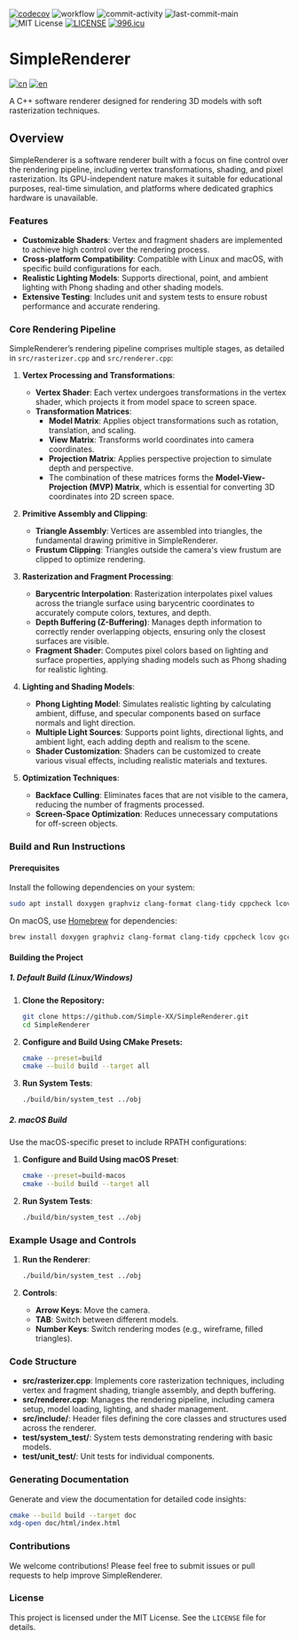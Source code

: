 [![codecov](https://codecov.io/gh/Simple-XX/SimpleRenderer/graph/badge.svg?token=J7NKK3SBNJ)](https://codecov.io/gh/Simple-XX/SimpleRenderer)
![workflow](https://github.com/Simple-XX/SimpleRenderer/actions/workflows/workflow.yml/badge.svg)
![commit-activity](https://img.shields.io/github/commit-activity/t/Simple-XX/SimpleRenderer)
![last-commit-main](https://img.shields.io/github/last-commit/Simple-XX/SimpleRenderer/main)
![MIT License](https://img.shields.io/github/license/mashape/apistatus.svg)
[![LICENSE](https://img.shields.io/badge/license-Anti%20996-blue.svg)](https://github.com/996icu/996.ICU/blob/master/LICENSE)
[![996.icu](https://img.shields.io/badge/link-996.icu-red.svg)](https://996.icu)

# SimpleRenderer

[![cn](https://img.shields.io/badge/language-cn-red.svg)](https://github.com/Simple-XX/SimpleRenderer/blob/main/README-cn.md)
[![en](https://img.shields.io/badge/language-en-blue.svg)]((https://github.com/Simple-XX/SimpleRenderer/blob/main/README.md))

A C++ software renderer designed for rendering 3D models with soft rasterization techniques. 
    
## Overview

SimpleRenderer is a software renderer built with a focus on fine control over the rendering pipeline, including vertex transformations, shading, and pixel rasterization. Its GPU-independent nature makes it suitable for educational purposes, real-time simulation, and platforms where dedicated graphics hardware is unavailable.

### Features

- **Customizable Shaders**: Vertex and fragment shaders are implemented to achieve high control over the rendering process.
- **Cross-platform Compatibility**: Compatible with Linux and macOS, with specific build configurations for each.
- **Realistic Lighting Models**: Supports directional, point, and ambient lighting with Phong shading and other shading models.
- **Extensive Testing**: Includes unit and system tests to ensure robust performance and accurate rendering.

### Core Rendering Pipeline

SimpleRenderer’s rendering pipeline comprises multiple stages, as detailed in `src/rasterizer.cpp` and `src/renderer.cpp`:

1. **Vertex Processing and Transformations**:
   - **Vertex Shader**: Each vertex undergoes transformations in the vertex shader, which projects it from model space to screen space.
   - **Transformation Matrices**:
     - **Model Matrix**: Applies object transformations such as rotation, translation, and scaling.
     - **View Matrix**: Transforms world coordinates into camera coordinates.
     - **Projection Matrix**: Applies perspective projection to simulate depth and perspective.
     - The combination of these matrices forms the **Model-View-Projection (MVP) Matrix**, which is essential for converting 3D coordinates into 2D screen space.

2. **Primitive Assembly and Clipping**:
   - **Triangle Assembly**: Vertices are assembled into triangles, the fundamental drawing primitive in SimpleRenderer.
   - **Frustum Clipping**: Triangles outside the camera's view frustum are clipped to optimize rendering.

3. **Rasterization and Fragment Processing**:
   - **Barycentric Interpolation**: Rasterization interpolates pixel values across the triangle surface using barycentric coordinates to accurately compute colors, textures, and depth.
   - **Depth Buffering (Z-Buffering)**: Manages depth information to correctly render overlapping objects, ensuring only the closest surfaces are visible.
   - **Fragment Shader**: Computes pixel colors based on lighting and surface properties, applying shading models such as Phong shading for realistic lighting.

4. **Lighting and Shading Models**:
   - **Phong Lighting Model**: Simulates realistic lighting by calculating ambient, diffuse, and specular components based on surface normals and light direction.
   - **Multiple Light Sources**: Supports point lights, directional lights, and ambient light, each adding depth and realism to the scene.
   - **Shader Customization**: Shaders can be customized to create various visual effects, including realistic materials and textures.

5. **Optimization Techniques**:
   - **Backface Culling**: Eliminates faces that are not visible to the camera, reducing the number of fragments processed.
   - **Screen-Space Optimization**: Reduces unnecessary computations for off-screen objects.

### Build and Run Instructions

#### Prerequisites

Install the following dependencies on your system:

```bash
sudo apt install doxygen graphviz clang-format clang-tidy cppcheck lcov gcc g++ libsdl2-dev libsdl2-ttf-dev libomp-dev libspdlog-dev cmake libassimp-dev
```

On macOS, use [Homebrew](https://brew.sh/) for dependencies:

```bash
brew install doxygen graphviz clang-format clang-tidy cppcheck lcov gcc sdl2 sdl2_ttf libomp spdlog cmake assimp
```

#### Building the Project

##### 1. Default Build (Linux/Windows)

1. **Clone the Repository:**

   ```bash
   git clone https://github.com/Simple-XX/SimpleRenderer.git
   cd SimpleRenderer
   ```

2. **Configure and Build Using CMake Presets:**

   ```bash
   cmake --preset=build
   cmake --build build --target all
   ```

3. **Run System Tests**:

   ```bash
   ./build/bin/system_test ../obj
   ```

##### 2. macOS Build

Use the macOS-specific preset to include RPATH configurations:

1. **Configure and Build Using macOS Preset**:

   ```bash
   cmake --preset=build-macos
   cmake --build build --target all
   ```

2. **Run System Tests**:

   ```bash
   ./build/bin/system_test ../obj
   ```

### Example Usage and Controls

1. **Run the Renderer**:
   
   ```bash
   ./build/bin/system_test ../obj
   ```

2. **Controls**:
   - **Arrow Keys**: Move the camera.
   - **TAB**: Switch between different models.
   - **Number Keys**: Switch rendering modes (e.g., wireframe, filled triangles).

### Code Structure

- **src/rasterizer.cpp**: Implements core rasterization techniques, including vertex and fragment shading, triangle assembly, and depth buffering.
- **src/renderer.cpp**: Manages the rendering pipeline, including camera setup, model loading, lighting, and shader management.
- **src/include/**: Header files defining the core classes and structures used across the renderer.
- **test/system_test/**: System tests demonstrating rendering with basic models.
- **test/unit_test/**: Unit tests for individual components.

### Generating Documentation

Generate and view the documentation for detailed code insights:

```bash
cmake --build build --target doc
xdg-open doc/html/index.html
```

### Contributions

We welcome contributions! Please feel free to submit issues or pull requests to help improve SimpleRenderer.

### License

This project is licensed under the MIT License. See the `LICENSE` file for details.

